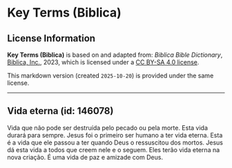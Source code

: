 # Key Terms (Biblica)

## License Information

**Key Terms (Biblica)** is based on and adapted from: _Biblica Bible Dictionary_, [Biblica, Inc.](https://www.biblica.com/), 2023, which is licensed under a [CC BY-SA 4.0 license](https://creativecommons.org/licenses/by-sa/4.0/legalcode.en).

This markdown version (created `2025-10-20`) is provided under the same license.



--------------------------------

## Vida eterna (id: 146078)

Vida que não pode ser destruída pelo pecado ou pela morte. Esta vida durará para sempre. Jesus foi o primeiro ser humano a ter vida eterna. Esta é a vida que ele passou a ter quando Deus o ressuscitou dos mortos. Jesus dá esta vida a todos que creem nele e o seguem. Eles terão vida eterna na nova criação. É uma vida de paz e amizade com Deus.


